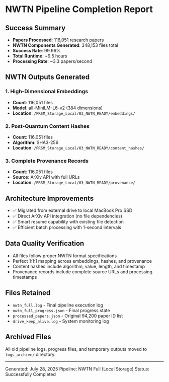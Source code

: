 # NWTN Pipeline Completion Report

## Success Summary
- **Papers Processed**: 116,051 research papers
- **NWTN Components Generated**: 348,153 files total
- **Success Rate**: 99.96%
- **Total Runtime**: ~9.5 hours
- **Processing Rate**: ~3.3 papers/second

## NWTN Outputs Generated

### 1. High-Dimensional Embeddings
- **Count**: 116,051 files
- **Model**: all-MiniLM-L6-v2 (384 dimensions)
- **Location**: `/PRSM_Storage_Local/03_NWTN_READY/embeddings/`

### 2. Post-Quantum Content Hashes
- **Count**: 116,051 files  
- **Algorithm**: SHA3-256
- **Location**: `/PRSM_Storage_Local/03_NWTN_READY/content_hashes/`

### 3. Complete Provenance Records
- **Count**: 116,051 files
- **Source**: ArXiv API with full URLs
- **Location**: `/PRSM_Storage_Local/03_NWTN_READY/provenance/`

## Architecture Improvements
- ✅ Migrated from external drive to local MacBook Pro SSD
- ✅ Direct ArXiv API integration (no file dependencies)
- ✅ Smart resume capability with existing file detection
- ✅ Efficient batch processing with 1-second intervals

## Data Quality Verification
- All files follow proper NWTN format specifications
- Perfect 1:1:1 mapping across embeddings, hashes, and provenance
- Content hashes include algorithm, value, length, and timestamp
- Provenance records include complete source URLs and processing timestamps

## Files Retained
- `nwtn_full.log` - Final pipeline execution log
- `nwtn_full_progress.json` - Final progress state
- `processed_papers.json` - Original 94,200 paper ID list
- `drive_keep_alive.log` - System monitoring log

## Archived Files
All old pipeline logs, progress files, and temporary outputs moved to `logs_archive/` directory.

---
Generated: July 28, 2025
Pipeline: NWTN Full (Local Storage)
Status: Successfully Completed